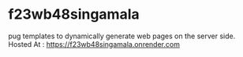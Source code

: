 # f23wb48singamala
pug templates to dynamically generate web pages on the server side.
Hosted At : https://f23wb48singamala.onrender.com